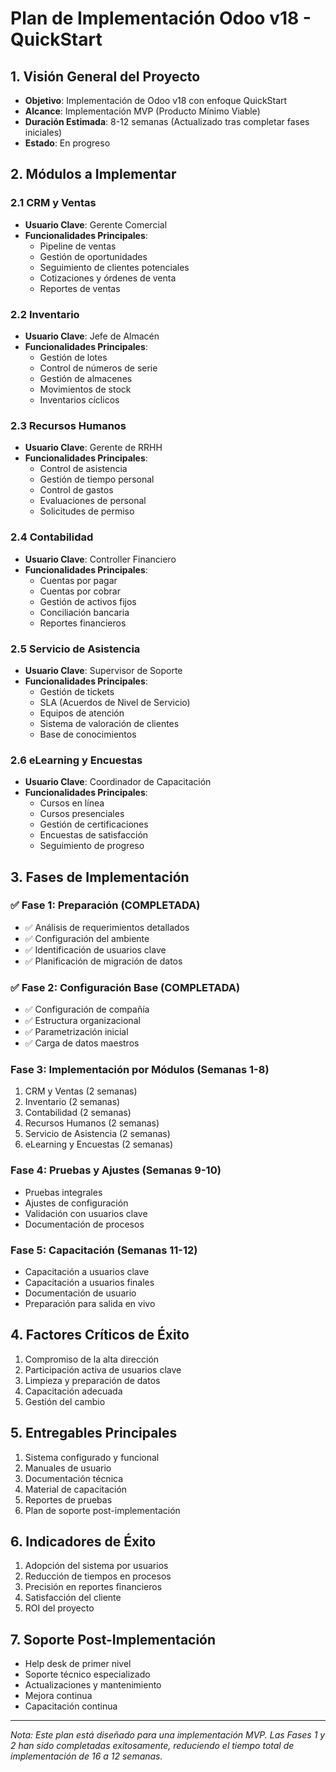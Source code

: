 # Plan de Implementación Odoo v18 - QuickStart

## 1. Visión General del Proyecto
- **Objetivo**: Implementación de Odoo v18 con enfoque QuickStart
- **Alcance**: Implementación MVP (Producto Mínimo Viable)
- **Duración Estimada**: 8-12 semanas (Actualizado tras completar fases iniciales)
- **Estado**: En progreso

## 2. Módulos a Implementar

### 2.1 CRM y Ventas
- **Usuario Clave**: Gerente Comercial
- **Funcionalidades Principales**:
  - Pipeline de ventas
  - Gestión de oportunidades
  - Seguimiento de clientes potenciales
  - Cotizaciones y órdenes de venta
  - Reportes de ventas

### 2.2 Inventario
- **Usuario Clave**: Jefe de Almacén
- **Funcionalidades Principales**:
  - Gestión de lotes
  - Control de números de serie
  - Gestión de almacenes
  - Movimientos de stock
  - Inventarios cíclicos

### 2.3 Recursos Humanos
- **Usuario Clave**: Gerente de RRHH
- **Funcionalidades Principales**:
  - Control de asistencia
  - Gestión de tiempo personal
  - Control de gastos
  - Evaluaciones de personal
  - Solicitudes de permiso

### 2.4 Contabilidad
- **Usuario Clave**: Controller Financiero
- **Funcionalidades Principales**:
  - Cuentas por pagar
  - Cuentas por cobrar
  - Gestión de activos fijos
  - Conciliación bancaria
  - Reportes financieros

### 2.5 Servicio de Asistencia
- **Usuario Clave**: Supervisor de Soporte
- **Funcionalidades Principales**:
  - Gestión de tickets
  - SLA (Acuerdos de Nivel de Servicio)
  - Equipos de atención
  - Sistema de valoración de clientes
  - Base de conocimientos

### 2.6 eLearning y Encuestas
- **Usuario Clave**: Coordinador de Capacitación
- **Funcionalidades Principales**:
  - Cursos en línea
  - Cursos presenciales
  - Gestión de certificaciones
  - Encuestas de satisfacción
  - Seguimiento de progreso

## 3. Fases de Implementación

### ✅ Fase 1: Preparación (COMPLETADA)
- ✅ Análisis de requerimientos detallados
- ✅ Configuración del ambiente
- ✅ Identificación de usuarios clave
- ✅ Planificación de migración de datos

### ✅ Fase 2: Configuración Base (COMPLETADA)
- ✅ Configuración de compañía
- ✅ Estructura organizacional
- ✅ Parametrización inicial
- ✅ Carga de datos maestros

### Fase 3: Implementación por Módulos (Semanas 1-8)
1. CRM y Ventas (2 semanas)
2. Inventario (2 semanas)
3. Contabilidad (2 semanas)
4. Recursos Humanos (2 semanas)
5. Servicio de Asistencia (2 semanas)
6. eLearning y Encuestas (2 semanas)

### Fase 4: Pruebas y Ajustes (Semanas 9-10)
- Pruebas integrales
- Ajustes de configuración
- Validación con usuarios clave
- Documentación de procesos

### Fase 5: Capacitación (Semanas 11-12)
- Capacitación a usuarios clave
- Capacitación a usuarios finales
- Documentación de usuario
- Preparación para salida en vivo

## 4. Factores Críticos de Éxito
1. Compromiso de la alta dirección
2. Participación activa de usuarios clave
3. Limpieza y preparación de datos
4. Capacitación adecuada
5. Gestión del cambio

## 5. Entregables Principales
1. Sistema configurado y funcional
2. Manuales de usuario
3. Documentación técnica
4. Material de capacitación
5. Reportes de pruebas
6. Plan de soporte post-implementación

## 6. Indicadores de Éxito
1. Adopción del sistema por usuarios
2. Reducción de tiempos en procesos
3. Precisión en reportes financieros
4. Satisfacción del cliente
5. ROI del proyecto

## 7. Soporte Post-Implementación
- Help desk de primer nivel
- Soporte técnico especializado
- Actualizaciones y mantenimiento
- Mejora continua
- Capacitación continua

---
*Nota: Este plan está diseñado para una implementación MVP. Las Fases 1 y 2 han sido completadas exitosamente, reduciendo el tiempo total de implementación de 16 a 12 semanas.*